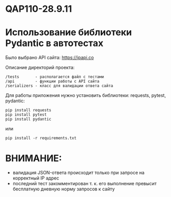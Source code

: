 # QAP110-28.9.11

# Использование библиотеки Pydantic в автотестах

Было выбрано API сайта: https://ipapi.co

Описание директорий проекта:

    /tests       - располагается файл с тестами
    /api         - функции работы с API сайта
    /serializers - класс для валидации ответа сайта


Для работы приложения нужно установить библиотеки: requests, pytest, pydantic:

    pip install requests 
    pip install pytest 
    pip install pydantic 
или

    pip install -r requirements.txt

# ВНИМАНИЕ: 
* валидация JSON-ответа происходит только при запросе на корректный IP адрес
* последний тест закомментирован т. к. его выполнение превысит бесплатную дневную норму запросов к сайту
